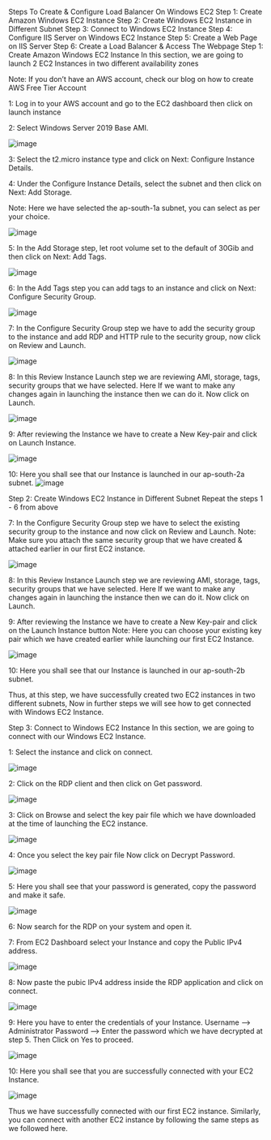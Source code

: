 Steps To Create & Configure Load Balancer On Windows EC2
Step 1: Create Amazon Windows EC2 Instance
Step 2: Create Windows EC2 Instance in Different Subnet
Step 3: Connect to Windows EC2 Instance
Step 4: Configure IIS Server on Windows EC2 Instance
Step 5: Create a Web Page on IIS Server
Step 6: Create a Load Balancer & Access The Webpage
Step 1: Create Amazon Windows EC2 Instance
In this section, we are going to launch 2 EC2 Instances in two different availability zones

Note: If you don’t have an AWS account, check our blog on how to create AWS Free Tier Account

1: Log in to your AWS account and go to the EC2 dashboard then click on launch instance

2: Select Windows Server 2019 Base AMI.

![image](https://user-images.githubusercontent.com/17270996/141602301-ec0974b3-3189-4bcc-a54a-9d520eb54b34.png)

3: Select the t2.micro instance type and click on Next: Configure Instance Details.

4: Under the Configure Instance Details, select the subnet and then click on Next: Add Storage.

Note: Here we have selected the ap-south-1a subnet, you can select as per your choice.

![image](https://user-images.githubusercontent.com/17270996/141602456-f29081d0-231f-48bb-8c96-8af3473d5505.png)

5: In the Add Storage step, let root volume set to the default of 30Gib and then click on Next: Add Tags.

![image](https://user-images.githubusercontent.com/17270996/141602462-1f980be0-b090-4580-b73a-7112dd06bd98.png)

6: In the Add Tags step you can add tags to an instance and click on Next: Configure Security Group.

![image](https://user-images.githubusercontent.com/17270996/141602470-56c26e38-5769-467a-b9ad-845838ac9bdf.png)

7: In the Configure Security Group step we have to add the security group to the instance and add RDP and HTTP rule to the security group, now click on Review and Launch.

![image](https://user-images.githubusercontent.com/17270996/141602483-2787a03b-8874-4e23-a640-4c513520ef55.png)

8: In this Review Instance Launch step we are reviewing AMI, storage, tags, security groups that we have selected. Here If we want to make any changes again in launching the instance then we can do it. Now click on Launch.

![image](https://user-images.githubusercontent.com/17270996/141602507-069b3ae5-c78f-4902-92c9-5b61cb093fbc.png)

9: After reviewing the Instance we have to create a New Key-pair and click on Launch Instance.

![image](https://user-images.githubusercontent.com/17270996/141602518-52c55d01-aad1-4204-b910-49b968907afc.png)

10: Here you shall see that our Instance is launched in our ap-south-2a subnet.
![image](https://user-images.githubusercontent.com/17270996/141602541-14ac519f-4397-4a79-b6a6-0d86b49994d6.png)

Step 2: Create Windows EC2 Instance in Different Subnet
Repeat the steps 1 - 6 from above

7: In the Configure Security Group step we have to select the existing security group to the instance and now click on Review and Launch.
Note: Make sure you attach the same security group that we have created & attached earlier in our first EC2 instance.

![image](https://user-images.githubusercontent.com/17270996/141602608-383d6788-8972-43e7-a144-4290883c0ed2.png)

8: In this Review Instance Launch step we are reviewing AMI, storage, tags, security groups that we have selected. Here If we want to make any changes again in launching the instance then we can do it. Now click on Launch.

9: After reviewing the Instance we have to create a New Key-pair and click on the Launch Instance button
Note: Here you can choose your existing key pair which we have created earlier while launching our first EC2 Instance.

![image](https://user-images.githubusercontent.com/17270996/141602640-732e8403-e7dc-4ae6-a8b7-7be6813a024f.png)

10: Here you shall see that our Instance is launched in our ap-south-2b subnet.

Thus, at this step, we have successfully created two EC2 instances in two different subnets, Now in further steps we will see how to get connected with Windows EC2 Instance.

Step 3: Connect to Windows EC2 Instance
In this section, we are going to connect with our Windows EC2 Instance.

1: Select the instance and click on connect.

![image](https://user-images.githubusercontent.com/17270996/141602723-3e853e91-c1c7-4271-85d4-79bc6a59e311.png)

2: Click on the RDP client and then click on Get password.

![image](https://user-images.githubusercontent.com/17270996/141602729-c643e402-318a-4325-b9ed-b9e1ca1df075.png)

3: Click on Browse and select the key pair file which we have downloaded at the time of launching the EC2 instance.

![image](https://user-images.githubusercontent.com/17270996/141602738-bb457881-f2dc-43da-9f06-4206ecebb406.png)

4: Once you select the key pair file Now click on Decrypt Password.

![image](https://user-images.githubusercontent.com/17270996/141602746-d0ab47ae-5cc8-4785-8ea8-cc08eac8425d.png)

5: Here you shall see that your password is generated, copy the password and make it safe.

![image](https://user-images.githubusercontent.com/17270996/141602753-83a1a706-a69d-498e-92d6-0410529ee3f3.png)

6: Now search for the RDP on your system and open it.

7: From EC2 Dashboard select your Instance and copy the Public IPv4 address.

![image](https://user-images.githubusercontent.com/17270996/141602769-26a63da5-fbc3-473e-a2bc-5b4ca5fb451a.png)

8: Now paste the pubic IPv4 address inside the RDP application and click on connect.

![image](https://user-images.githubusercontent.com/17270996/141602775-2c50b5f8-11e5-4eb4-98d7-c434ecbecf9e.png)

9: Here you have to enter the credentials of your Instance.
Username –> Administrator
Password –> Enter the password which we have decrypted at step 5.
Then Click on Yes to proceed.

![image](https://user-images.githubusercontent.com/17270996/141602782-402682a8-40ee-4b7e-8293-92d1c7c57ebf.png)

10: Here you shall see that you are successfully connected with your EC2 Instance.

![image](https://user-images.githubusercontent.com/17270996/141602787-676380cd-fd76-44c2-8255-460826b58bda.png)

Thus we have successfully connected with our first EC2 instance. Similarly, you can connect with another EC2 instance by following the same steps as we followed here. 












